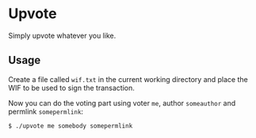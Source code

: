 # Upvote

Simply upvote whatever you like.

## Usage

Create a file called `wif.txt` in the current working directory
and place the WIF to be used to sign the transaction.

Now you can do the voting part using voter `me`, author `someauthor`
and permlink `somepermlink`:

```bash
$ ./upvote me somebody somepermlink
```

